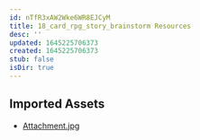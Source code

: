 ```yaml
---
id: nTfR3xAW2Wke6WR8EJCyM
title: 18_card_rpg_story_brainstorm Resources
desc: ''
updated: 1645225706373
created: 1645225706373
stub: false
isDir: true
---
```

## Imported Assets
- [Attachment.jpg](/assets/attachment.jpg)
